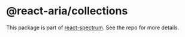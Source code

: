 # @react-aria/collections

This package is part of [react-spectrum](https://github.com/adobe-private/react-spectrum-v3). See the repo for more details.
